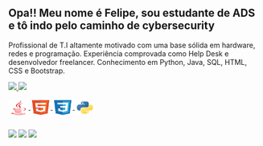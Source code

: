 ## Opa!! Meu nome é Felipe, sou estudante de ADS e tô indo pelo caminho de cybersecurity

Profissional de T.I altamente motivado com uma base sólida em hardware, redes e programação. Experiência comprovada como Help Desk e desenvolvedor freelancer. Conhecimento em Python, Java, SQL, HTML, CSS e Bootstrap.


<div>
  <a href="https://github.com/P3nn4">
    <img height="180em" src="https://github-readme-stats.vercel.app/api?username=P3nn4&show_icons=true&theme=tokyonight&include_all_commits=true&count_private=true"/>
    <img height="180em" src="https://github-readme-stats.vercel.app/api/top-langs/?username=P3nn4&layout=compact&langs_count=16&theme=tokyonight"/>
</div>

<div style="display: inline_block"><br>
  <img align="center" alt="Fee-Java" height="30" width="40" src="https://raw.githubusercontent.com/devicons/devicon/master/icons/java/java-plain.svg">
  <img align="center" alt="Fee-HTML" height="30" width="40" src="https://raw.githubusercontent.com/devicons/devicon/master/icons/html5/html5-original.svg">
  <img align="center" alt="Fee-CSS" height="30" width="40" src="https://raw.githubusercontent.com/devicons/devicon/master/icons/css3/css3-original.svg">
  <img align="center" alt="Fee-Python" height="30" width="40" src="https://raw.githubusercontent.com/devicons/devicon/master/icons/python/python-original.svg">
  
  ##
 
<div> 
  <a href="https://instagram.com/feepenna" target="_blank"><img src="https://img.shields.io/badge/-Instagram-%23E4405F?style=for-the-badge&logo=instagram&logoColor=white" target="_blank"></a>
 <a href = "mailto:felipennadev@gmail.com"><img src="https://img.shields.io/badge/-Gmail-%23333?style=for-the-badge&logo=gmail&logoColor=white" target="_blank"></a>
  <a href="https://www.linkedin.com/in/felipe-penna-a27457307/" target="_blank"><img src="https://img.shields.io/badge/-LinkedIn-%230077B5?style=for-the-badge&logo=linkedin&logoColor=white" target="_blank"></a> 
  
</div>

